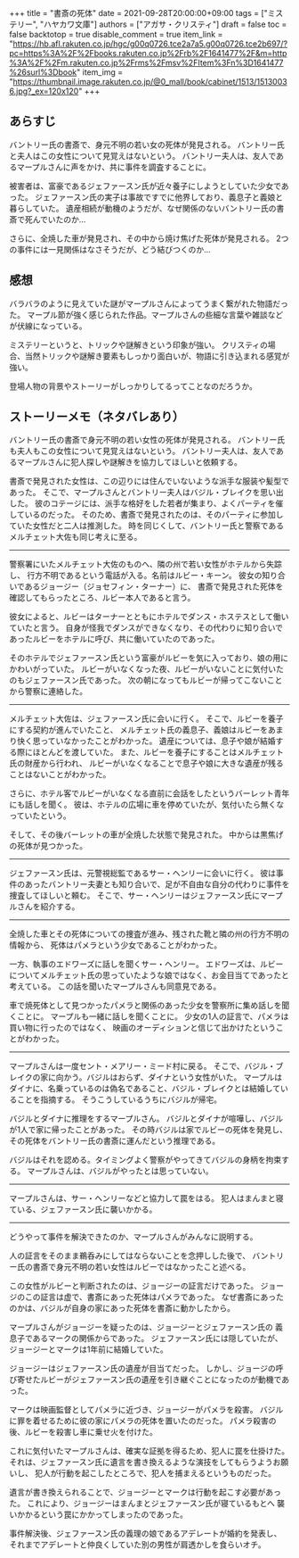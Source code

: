 +++
title = "書斎の死体"
date = 2021-09-28T20:00:00+09:00
tags = ["ミステリー", "ハヤカワ文庫"]
authors = ["アガサ・クリスティ"]
draft = false
toc = false
backtotop = true
disable_comment = true
item_link = "https://hb.afl.rakuten.co.jp/hgc/g00q0726.tce2a7a5.g00q0726.tce2b697/?pc=https%3A%2F%2Fbooks.rakuten.co.jp%2Frb%2F1641477%2F&m=http%3A%2F%2Fm.rakuten.co.jp%2Frms%2Fmsv%2FItem%3Fn%3D1641477%26surl%3Dbook"
item_img = "https://thumbnail.image.rakuten.co.jp/@0_mall/book/cabinet/1513/15130036.jpg?_ex=120x120"
+++

## あらすじ
バントリー氏の書斎で、身元不明の若い女の死体が発見される。
バントリー氏と夫人はこの女性について見覚えはないという。
バントリー夫人は、友人であるマープルさんに声をかけ、共に事件を調査することに。

被害者は、富豪であるジェファースン氏が近々養子にしようとしていた少女であった。
ジェファースン氏の実子は事故ですでに他界しており、義息子と義娘と暮らしていた。
遺産相続が動機のようだが、なぜ関係のないバントリー氏の書斎で死んでいたのか...

さらに、全焼した車が発見され、その中から焼け焦げた死体が発見される。
2つの事件には一見関係はなさそうだが、どう結びつくのか...

## 感想
バラバラのように見えていた謎がマープルさんによってうまく繋がれた物語だった。
マープル節が強く感じられた作品。マープルさんの些細な言葉や雑談などが伏線になっている。

ミステリーというと、トリックや謎解きという印象が強い。
クリスティの場合、当然トリックや謎解き要素もしっかり面白いが、物語に引き込まれる感覚が強い。

登場人物の背景やストーリーがしっかりしてるってことなのだろうか。

## ストーリーメモ（ネタバレあり）
バントリー氏の書斎で身元不明の若い女性の死体が発見される。
バントリー氏も夫人もこの女性について見覚えはないという。
バントリー夫人は、友人であるマープルさんに犯人探しや謎解きを協力してほしいと依頼する。

書斎で発見された女性は、この辺りには住んでいないような派手な服装や髪型であった。
そこで、マープルさんとバントリー夫人はバジル・ブレイクを思い出した。
彼のコテージには、派手な格好をした若者が集まり、よくパーティを催しているのだった。
そのため、書斎で発見されたのは、そのパーティに参加していた女性だと二人は推測した。
時を同じくして、バントリー氏と警察であるメルチェット大佐も同じ考えに至る。

---

警察署にいたメルチェット大佐のものへ、隣の州で若い女性がホテルから失踪し、
行方不明であるという電話が入る。名前はルビー・キーン。
彼女の知り合いであるジョージー（ジョセフィン・ターナー）に、
書斎で発見された死体を確認してもらったところ、ルビー本人であると言う。

彼女によると、ルビーはターナーとともにホテルでダンス・ホステスとして働いていたと言う。
自身が怪我でダンスができなくなり、その代わりに知り合いであったルビーをホテルに呼び、共に働いていたのであった。

そのホテルでジェファースン氏という富豪がルビーを気に入っており、娘の用にかわいがっていた。
ルビーがいなくなった夜、ルビーがいないことに気付いたのもジェファースン氏であった。
次の朝になってもルビーが帰ってこないことから警察に連絡した。

---

メルチェット大佐は、ジェファースン氏に会いに行く。
そこで、ルビーを養子にする契約が進んでいたこと、
メルチェット氏の義息子、義娘はルビーをあまり快く思っていなかったことがわかった。
遺産については、息子や娘が結婚する際にほとんどを渡していた。
また、ルビーを養子にすることはメルチェット氏の財産から行われ、
ルビーがいなくなることで息子や娘に大きな遺産が残ることはないことがわかった。

さらに、ホテル客でルビーがいなくなる直前に会話をしたというバーレット青年にも話しを聞く。
彼は、ホテルの広場に車を停めていたが、気付いたら無くなっていたという。

そして、その後バーレットの車が全焼した状態で発見された。
中からは黒焦げの死体が見つかった。

--- 

ジェファースン氏は、元警視総監であるサー・ヘンリーに会いに行く。
彼は事件のあったバントリー夫妻とも知り合いで、足が不自由な自分の代わりに事件を捜査してほしいと頼む。
そこで、サー・ヘンリーはジェファースン氏にマープルさんを紹介する。

---

全焼した車とその死体についての捜査が進み、残された靴と隣の州の行方不明の情報から、
死体はパメラという少女であることがわかった。

一方、執事のエドワーズに話しを聞くサー・ヘンリー。
エドワーズは、ルビーについてメルチェット氏の思っていたような娘ではなく、お金目当てであったと考えている。
この話を聞いたマープルさんも同意見である。


車で焼死体として見つかったパメラと関係のあった少女を警察所に集め話しを聞くことに。
マープルも一緒に話しを聞くことに。
少女の1人の証言で、パメラは買い物に行ったのではなく、
映画のオーディションと信じて出かけたということがわかった。

---

マープルさんは一度セント・メアリー・ミード村に戻る。
そこで、バジル・ブレイクの家に向かう。バジルはおらず、ダイナという女性がいた。
マープルはダイナに、名乗っているのは偽名であること、バジル・ブレイクとは結婚していることを指摘する。
そうこうしているうちにバジルが帰宅。

バジルとダイナに推理をするマープルさん。
バジルとダイナが喧嘩し、バジルが1人で家に帰ったことがあった。
その時バジルは家でルビーの死体を発見し、その死体をバントリー氏の書斎に運んだという推理である。

バジルはそれを認める。タイミングよく警察がやってきてバジルの身柄を拘束する。
マープルさんは、バジルがやったとは思っていない。

---

マープルさんは、サー・ヘンリーなどと協力して罠をはる。
犯人はまんまと寝ている、ジェファースン氏に襲いかかる。

---

どうやって事件を解決できたのか、マープルさんがみんなに説明する。

人の証言をそのまま鵜呑みにしてはならないことを念押しした後で、
バントリー氏の書斎で身元不明の若い女性はルビーではなかったこと述べる。

この女性がルビーと判断されたのは、ジョージーの証言だけであった。
ジョージのこの証言は虚で、書斎にあった死体はパメラであった。
なぜ書斎にあったのかは、バジルが自身の家にあった死体を書斎に動かしたから。

マープルさんがジョージーを疑ったのは、ジョージーとジェファースン氏の
義息子であるマークの関係からであった。
ジェファースン氏には隠していたが、ジョージーとマークは1年前に結婚していた。

ジョージーはジェファースン氏の遺産が目当てだった。
しかし、ジョージの呼び寄せたルビーがジェファースン氏の遺産を引き継ぐことになったのが動機であった。

マークは映画監督としてパメラに近づき、ジョージーがパメラを殺害。
バジルに罪を着せるために彼の家にパメラの死体を置いたのだった。
パメラ殺害の後、ルビーを殺害し車に乗せ火を付けた。

これに気付いたマープルさんは、確実な証拠を得るため、犯人に罠を仕掛けた。
それは、ジェファースン氏に遺言を書き換えるような演技をしてもらうようお願いし、
犯人が行動を起こしたところで、犯人を捕まえるというものだった。

遺言が書き換えられることで、ジョージーとマークは行動を起こす必要があった。
これにより、ジョージーはまんまとジェファースン氏が寝ているもとへ
襲いかかるという罠にかかってしまったのであった。

事件解決後、ジェファースン氏の義理の娘であるアデレートが婚約を発表し、
それまでアデレートと仲良くしていた別の男性が肩透かしを食らいオチ。


